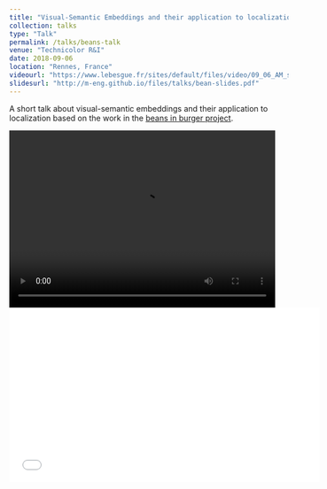 ```yaml
---
title: "Visual-Semantic Embeddings and their application to localization"
collection: talks
type: "Talk"
permalink: /talks/beans-talk
venue: "Technicolor R&I"
date: 2018-09-06
location: "Rennes, France"
videourl: "https://www.lebesgue.fr/sites/default/files/video/09_06_AM_sessions_ENGILBERGE.mp4"
slidesurl: "http://m-eng.github.io/files/talks/bean-slides.pdf"
---
```


A short talk about visual-semantic embeddings and their application to localization based on the work in the [beans in burger project](http://m-eng.github.io/publications/beans-in-burger).



<video width="480" height="320" controls="controls">
  <source src="{{ page.videourl }}" type="video/mp4">
</video>

<iframe src="{{ page.videourl }}" width="560" height="315" frameborder="0" allowfullscreen> </iframe>
